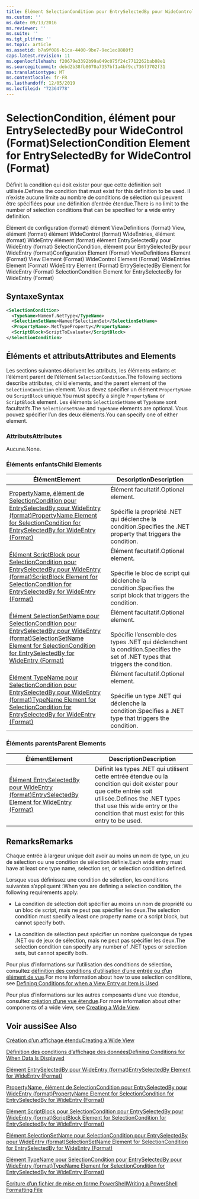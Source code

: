 ```yaml
---
title: Élément SelectionCondition pour EntrySelectedBy pour WideControl (format) | Microsoft Docs
ms.custom: ''
ms.date: 09/13/2016
ms.reviewer: ''
ms.suite: ''
ms.tgt_pltfrm: ''
ms.topic: article
ms.assetid: b7a9f086-b1ca-4400-9be7-9ec1ec8880f3
caps.latest.revision: 11
ms.openlocfilehash: f20679e3392b99a049c075f24c7712262bab08e1
ms.sourcegitcommit: debd2b38fb8070a7357bf1a4bf9cc736f3702f31
ms.translationtype: MT
ms.contentlocale: fr-FR
ms.lasthandoff: 12/05/2019
ms.locfileid: "72364778"
---
```

# <a name="selectioncondition-element-for-entryselectedby-for-widecontrol-format"></a><span data-ttu-id="f5711-102">SelectionCondition, élément pour EntrySelectedBy pour WideControl (Format)</span><span class="sxs-lookup"><span data-stu-id="f5711-102">SelectionCondition Element for EntrySelectedBy for WideControl (Format)</span></span>

<span data-ttu-id="f5711-103">Définit la condition qui doit exister pour que cette définition soit utilisée.</span><span class="sxs-lookup"><span data-stu-id="f5711-103">Defines the condition that must exist for this definition to be used.</span></span> <span data-ttu-id="f5711-104">Il n’existe aucune limite au nombre de conditions de sélection qui peuvent être spécifiées pour une définition d’entrée étendue.</span><span class="sxs-lookup"><span data-stu-id="f5711-104">There is no limit to the number of selection conditions that can be specified for a wide entry definition.</span></span>

<span data-ttu-id="f5711-105">Élément de configuration (format) élément ViewDefinitions (format) View, élément (format) élément WideControl (format) WideEntries, élément (format) WideEntry élément (format) élément EntrySelectedBy pour WideEntry (format) SelectionCondition, élément pour EntrySelectedBy pour WideEntry (format)</span><span class="sxs-lookup"><span data-stu-id="f5711-105">Configuration Element (Format) ViewDefinitions Element (Format) View Element (Format) WideControl Element (Format) WideEntries Element (Format) WideEntry Element (Format) EntrySelectedBy Element for WideEntry (Format) SelectionCondition Element for EntrySelectedBy for WideEntry (Format)</span></span>

## <a name="syntax"></a><span data-ttu-id="f5711-106">Syntaxe</span><span class="sxs-lookup"><span data-stu-id="f5711-106">Syntax</span></span>

```xml
<SelectionCondition>
  <TypeName>Nameof.NetType</TypeName>
  <SelectionSetName>NameofSelectionSet</SelectionSetName>
  <PropertyName>.NetTypeProperty</PropertyName>
  <ScriptBlock>ScriptToEvaluate</ScriptBlock>
</SelectionCondition>
```

## <a name="attributes-and-elements"></a><span data-ttu-id="f5711-107">Éléments et attributs</span><span class="sxs-lookup"><span data-stu-id="f5711-107">Attributes and Elements</span></span>

<span data-ttu-id="f5711-108">Les sections suivantes décrivent les attributs, les éléments enfants et l’élément parent de l’élément `SelectionCondition`.</span><span class="sxs-lookup"><span data-stu-id="f5711-108">The following sections describe attributes, child elements, and the parent element of the `SelectionCondition` element.</span></span> <span data-ttu-id="f5711-109">Vous devez spécifier un élément `PropertyName` ou `ScriptBlock` unique.</span><span class="sxs-lookup"><span data-stu-id="f5711-109">You must specify a single `PropertyName` or `ScriptBlock` element.</span></span> <span data-ttu-id="f5711-110">Les éléments `SelectionSetName` et `TypeName` sont facultatifs.</span><span class="sxs-lookup"><span data-stu-id="f5711-110">The `SelectionSetName` and `TypeName` elements are optional.</span></span> <span data-ttu-id="f5711-111">Vous pouvez spécifier l’un des deux éléments.</span><span class="sxs-lookup"><span data-stu-id="f5711-111">You can specify one of either element.</span></span>

### <a name="attributes"></a><span data-ttu-id="f5711-112">Attributs</span><span class="sxs-lookup"><span data-stu-id="f5711-112">Attributes</span></span>

<span data-ttu-id="f5711-113">Aucune.</span><span class="sxs-lookup"><span data-stu-id="f5711-113">None.</span></span>

### <a name="child-elements"></a><span data-ttu-id="f5711-114">Éléments enfants</span><span class="sxs-lookup"><span data-stu-id="f5711-114">Child Elements</span></span>

|<span data-ttu-id="f5711-115">Élément</span><span class="sxs-lookup"><span data-stu-id="f5711-115">Element</span></span>|<span data-ttu-id="f5711-116">Description</span><span class="sxs-lookup"><span data-stu-id="f5711-116">Description</span></span>|
|-------------|-----------------|
|[<span data-ttu-id="f5711-117">PropertyName, élément de SelectionCondition pour EntrySelectedBy pour WideEntry (format)</span><span class="sxs-lookup"><span data-stu-id="f5711-117">PropertyName Element for SelectionCondition for EntrySelectedBy for WideEntry (Format)</span></span>](./propertyname-element-for-selectioncondition-for-entryselectedby-for-wideentry-format.md)|<span data-ttu-id="f5711-118">Élément facultatif.</span><span class="sxs-lookup"><span data-stu-id="f5711-118">Optional element.</span></span><br /><br /> <span data-ttu-id="f5711-119">Spécifie la propriété .NET qui déclenche la condition.</span><span class="sxs-lookup"><span data-stu-id="f5711-119">Specifies the .NET property that triggers the condition.</span></span>|
|[<span data-ttu-id="f5711-120">Élément ScriptBlock pour SelectionCondition pour EntrySelectedBy pour WideEntry (format)</span><span class="sxs-lookup"><span data-stu-id="f5711-120">ScriptBlock Element for SelectionCondition for EntrySelectedBy for WideEntry (Format)</span></span>](./scriptblock-element-for-selectioncondition-for-entryselectedby-for-widecontrol-format.md)|<span data-ttu-id="f5711-121">Élément facultatif.</span><span class="sxs-lookup"><span data-stu-id="f5711-121">Optional element.</span></span><br /><br /> <span data-ttu-id="f5711-122">Spécifie le bloc de script qui déclenche la condition.</span><span class="sxs-lookup"><span data-stu-id="f5711-122">Specifies the script block that triggers the condition.</span></span>|
|[<span data-ttu-id="f5711-123">Élément SelectionSetName pour SelectionCondition pour EntrySelectedBy pour WideEntry (format)</span><span class="sxs-lookup"><span data-stu-id="f5711-123">SelectionSetName Element for SelectionCondition for EntrySelectedBy for WideEntry (Format)</span></span>](./selectionsetname-element-for-selectioncondition-for-entryselectedby-for-wideentry-format.md)|<span data-ttu-id="f5711-124">Élément facultatif.</span><span class="sxs-lookup"><span data-stu-id="f5711-124">Optional element.</span></span><br /><br /> <span data-ttu-id="f5711-125">Spécifie l’ensemble des types .NET qui déclenchent la condition.</span><span class="sxs-lookup"><span data-stu-id="f5711-125">Specifies the set of .NET types that triggers the condition.</span></span>|
|[<span data-ttu-id="f5711-126">Élément TypeName pour SelectionCondition pour EntrySelectedBy pour WideEntry (format)</span><span class="sxs-lookup"><span data-stu-id="f5711-126">TypeName Element for SelectionCondition for EntrySelectedBy for WideEntry (Format)</span></span>](./typename-element-for-selectioncondition-for-entryselectedby-for-widecontrol-format.md)|<span data-ttu-id="f5711-127">Élément facultatif.</span><span class="sxs-lookup"><span data-stu-id="f5711-127">Optional element.</span></span><br /><br /> <span data-ttu-id="f5711-128">Spécifie un type .NET qui déclenche la condition.</span><span class="sxs-lookup"><span data-stu-id="f5711-128">Specifies a .NET type that triggers the condition.</span></span>|

### <a name="parent-elements"></a><span data-ttu-id="f5711-129">Éléments parents</span><span class="sxs-lookup"><span data-stu-id="f5711-129">Parent Elements</span></span>

|<span data-ttu-id="f5711-130">Élément</span><span class="sxs-lookup"><span data-stu-id="f5711-130">Element</span></span>|<span data-ttu-id="f5711-131">Description</span><span class="sxs-lookup"><span data-stu-id="f5711-131">Description</span></span>|
|-------------|-----------------|
|[<span data-ttu-id="f5711-132">Élément EntrySelectedBy pour WideEntry (format)</span><span class="sxs-lookup"><span data-stu-id="f5711-132">EntrySelectedBy Element for WideEntry (Format)</span></span>](./entryselectedby-element-for-wideentry-format.md)|<span data-ttu-id="f5711-133">Définit les types .NET qui utilisent cette entrée étendue ou la condition qui doit exister pour que cette entrée soit utilisée.</span><span class="sxs-lookup"><span data-stu-id="f5711-133">Defines the .NET types that use this wide entry or the condition that must exist for this entry to be used.</span></span>|

## <a name="remarks"></a><span data-ttu-id="f5711-134">Remarks</span><span class="sxs-lookup"><span data-stu-id="f5711-134">Remarks</span></span>

<span data-ttu-id="f5711-135">Chaque entrée à largeur unique doit avoir au moins un nom de type, un jeu de sélection ou une condition de sélection définie.</span><span class="sxs-lookup"><span data-stu-id="f5711-135">Each wide entry must have at least one type name, selection set, or selection condition defined.</span></span>

<span data-ttu-id="f5711-136">Lorsque vous définissez une condition de sélection, les conditions suivantes s’appliquent :</span><span class="sxs-lookup"><span data-stu-id="f5711-136">When you are defining a selection condition, the following requirements apply:</span></span>

- <span data-ttu-id="f5711-137">La condition de sélection doit spécifier au moins un nom de propriété ou un bloc de script, mais ne peut pas spécifier les deux.</span><span class="sxs-lookup"><span data-stu-id="f5711-137">The selection condition must specify a least one property name or a script block, but cannot specify both.</span></span>

- <span data-ttu-id="f5711-138">La condition de sélection peut spécifier un nombre quelconque de types .NET ou de jeux de sélection, mais ne peut pas spécifier les deux.</span><span class="sxs-lookup"><span data-stu-id="f5711-138">The selection condition can specify any number of .NET types or selection sets, but cannot specify both.</span></span>

<span data-ttu-id="f5711-139">Pour plus d’informations sur l’utilisation des conditions de sélection, consultez [définition des conditions d’utilisation d’une entrée ou d’un élément de vue](./defining-conditions-for-displaying-data.md).</span><span class="sxs-lookup"><span data-stu-id="f5711-139">For more information about how to use selection conditions, see [Defining Conditions for when a View Entry or Item is Used](./defining-conditions-for-displaying-data.md).</span></span>

<span data-ttu-id="f5711-140">Pour plus d’informations sur les autres composants d’une vue étendue, consultez [création d’une vue étendue](./creating-a-wide-view.md).</span><span class="sxs-lookup"><span data-stu-id="f5711-140">For more information about other components of a wide view, see [Creating a Wide View](./creating-a-wide-view.md).</span></span>

## <a name="see-also"></a><span data-ttu-id="f5711-141">Voir aussi</span><span class="sxs-lookup"><span data-stu-id="f5711-141">See Also</span></span>

[<span data-ttu-id="f5711-142">Création d’un affichage étendu</span><span class="sxs-lookup"><span data-stu-id="f5711-142">Creating a Wide View</span></span>](./creating-a-wide-view.md)

[<span data-ttu-id="f5711-143">Définition des conditions d’affichage des données</span><span class="sxs-lookup"><span data-stu-id="f5711-143">Defining Conditions for When Data Is Displayed</span></span>](./defining-conditions-for-displaying-data.md)

[<span data-ttu-id="f5711-144">Élément EntrySelectedBy pour WideEntry (format)</span><span class="sxs-lookup"><span data-stu-id="f5711-144">EntrySelectedBy Element for WideEntry (Format)</span></span>](./entryselectedby-element-for-wideentry-format.md)

[<span data-ttu-id="f5711-145">PropertyName, élément de SelectionCondition pour EntrySelectedBy pour WideEntry (format)</span><span class="sxs-lookup"><span data-stu-id="f5711-145">PropertyName Element for SelectionCondition for EntrySelectedBy for WideEntry (Format)</span></span>](./propertyname-element-for-selectioncondition-for-entryselectedby-for-wideentry-format.md)

[<span data-ttu-id="f5711-146">Élément ScriptBlock pour SelectionCondition pour EntrySelectedBy pour WideEntry (format)</span><span class="sxs-lookup"><span data-stu-id="f5711-146">ScriptBlock Element for SelectionCondition for EntrySelectedBy for WideEntry (Format)</span></span>](./scriptblock-element-for-selectioncondition-for-entryselectedby-for-widecontrol-format.md)

[<span data-ttu-id="f5711-147">Élément SelectionSetName pour SelectionCondition pour EntrySelectedBy pour WideEntry (format)</span><span class="sxs-lookup"><span data-stu-id="f5711-147">SelectionSetName Element for SelectionCondition for EntrySelectedBy for WideEntry (Format)</span></span>](./selectionsetname-element-for-selectioncondition-for-entryselectedby-for-wideentry-format.md)

[<span data-ttu-id="f5711-148">Élément TypeName pour SelectionCondition pour EntrySelectedBy pour WideEntry (format)</span><span class="sxs-lookup"><span data-stu-id="f5711-148">TypeName Element for SelectionCondition for EntrySelectedBy for WideEntry (Format)</span></span>](./typename-element-for-selectioncondition-for-entryselectedby-for-widecontrol-format.md)

[<span data-ttu-id="f5711-149">Écriture d’un fichier de mise en forme PowerShell</span><span class="sxs-lookup"><span data-stu-id="f5711-149">Writing a PowerShell Formatting File</span></span>](./writing-a-powershell-formatting-file.md)
